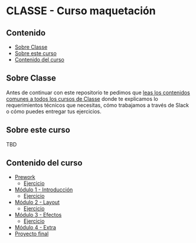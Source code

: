 # CLASSE - Curso maquetación

## Contenido

- [Sobre Classe](#sobre-classe)
- [Sobre este curso](#sobre-este-curso)
- [Contenido del curso](#contenido-del-curso)

## Sobre Classe

Antes de continuar con este repositorio te pedimos que [leas los contenidos comunes a todos los cursos de Classe](https://github.com/Classe-Redradix/curso-contenidos-comunes) donde te explicamos lo requerimientos técnicos que necesitas, cómo trabajamos a través de Slack o cómo puedes entregar tus ejercicios.

## Sobre este curso

TBD

## Contenido del curso

- [Prework](/prework/README.md)
  - [Ejercicio](prework/ejercicio/README.md)
- [Módulo 1 - Introducción](/modulo-1-introduccion/README.md)
  - [Ejercicio](/modulo-1-introduccion/ejercicio/README.md)
- [Módulo 2 - Layout](/modulo-2-layout/README.md)
  - [Ejercicio](/modulo-2-layout/ejercicio/README.md)
- [Módulo 3 - Efectos](/modulo-3-efectos/README.md)
  - [Ejercicio](/modulo-3-efectos/ejercicio/README.md)
- [Módulo 4 - Extra](/modulo-4-extra/README.md)
- [Proyecto final](/proyecto-final/README.md)
